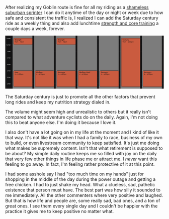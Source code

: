 After realizing my Goblin route is fine for all my riding as a [shameless suburban sprinter](../Shameless%20suburban%20sprinter.md) I can do it anytime of the day or night or week due to how safe and consistent the traffic is, I realized I can add the Saturday century ride as a weekly thing and also add lunchtime [strength and core training](../Strength%20and%20core%20training.md) a couple days a week, forever.

![](../weekly-schedule.png)

The Saturday century is just to promote all the other factors that prevent long rides and keep my nutrition strategy dialed in.

The volume might seem high and unrealistic to others but it really isn't compared to what adventure cyclists do on the daily. Again, I'm not doing this to beat anyone else. I'm doing it because I love it.

I also don't have a lot going on in my life at the moment and I kind of like it that way. It's not like it was when I had a family to race, business of my own to build, or even livestream community to keep satisfied. It's just me doing what makes be supremely content. Isn't that what retirement is supposed to be about? My simple daily routine keeps me so filled with joy on the daily that very few other things in life phase me or attract me. I *never* want this feeling to go away. In fact, I'm feeling rather protective of it at this point.

I had some asshole say I had "too much time on my hands" just for shopping in the middle of the day during the power outage and getting a free chicken. I had to just shake my head. What a clueless, sad, pathetic existence that person must have. The best part was how silly it sounded to me immediately. All the other commenters where very positive and laughed. But that is how life and people are, some really sad, bad ones, and a ton of great ones. I see them every single day and I couldn't be happier with the practice it gives me to keep positive no matter what.